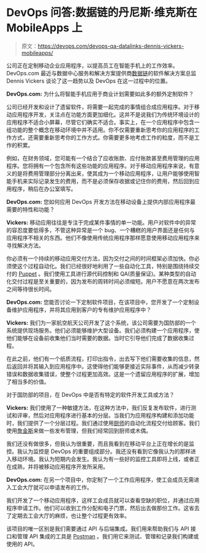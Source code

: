 # DevOps 问答:数据链的丹尼斯·维克斯在 MobileApps 上

> 原文：<https://devops.com/devops-qa-datalinks-dennis-vickers-mobileapps/>

公司正在定制移动企业应用程序，以提高员工在智能手机上的工作效率。DevOps.com 最近与数据中心服务和解决方案提供商[数据链](http://www.datalink.com/)的软件解决方案总监 Dennis Vickers 谈论了这一趋势以及 DevOps 在这一过程中的位置。

**DevOps.com:** 为什么将智能手机应用于商业计划需要如此多的额外定制软件？

公司已经开发和设计了遗留软件，将需要一起完成的事情组合成应用程序。对于移动应用程序开发，关注点在功能方面更加细化。这并不是说我们为传统环境设计的应用程序不适合小屏幕，尽管它们确实不适合。事实上，在一个应用程序中包含一组功能的整个概念在移动环境中并不适用。你不仅需要重新思考你的应用程序的工作方式，还需要重新思考你的工作方式。你需要更多地考虑工作的粒度，而不是工作的积累。

例如，在财务领域，您可能有一个结合了应收账款、应付账款甚至费用管理的应用程序。您将拥有一个包含所有这些功能的应用程序。对于移动应用程序来说，有意义的是将费用管理部分分离出来，使其成为一个移动应用程序，让用户能够使用智能手机来实际记录发生的费用，而不是必须保存收据或记住你的费用，然后回到应用程序，稍后在办公室填写。

**DevOps.com:** 您如何应用 DevOps 开发方法在移动设备上提供内部应用程序最需要的特性和功能？

**Vickers:** 移动应用往往是专注于完成某件事情的单一功能。用户对软件中的异常的容忍度要低得多，不管这种异常是一个 bug、一个糟糕的用户界面还是任何与应用程序不相关的东西。他们不像使用传统应用程序那样愿意使用移动应用程序来寻找解决方法。

你必须有一个持续的移动应用交付方法，因为交付之间的时间框架必须加快。你必须使这个过程自动化。我们已经很好地利用了一些自动化工具，特别是围绕持续交付的 [Puppet](https://puppetlabs.com/) 。我们使用工具进行源代码控制和 QA(质量保证)。某种类型的自动化交付过程是至关重要的，因为发布的周转时间必须缩短。用户不愿意在两次发布之间等待很长时间。

**DevOps.com:** 您能否讨论一下定制软件项目，在该项目中，您开发了一个定制设备维护应用程序，并将其应用到客户的专有维护应用程序中？

**Vickers:** 我们为一家航空航天公司开发了这个系统，该公司需要为国防部的一个系统提供现场服务。他们必须能够维护大型设备。我们必须构建一个应用程序，使他们能够在设备前收集他们当时需要的数据。当时它引导他们完成了数据收集过程。

在此之前，他们有一个纸质流程，打印出指令，出去写下他们需要收集的信息，然后返回并将其输入到应用程序中。这使得他们能够更接近实际事件，从而减少转录错误和数据收集错误，使整个过程更加高效。这是一个遗留应用程序的扩展，增加了相当多的价值。

对于国防部的项目，在 DevOps 中是否有特定的软件开发工具或方法？

**Vickers:** 我们使用了一种敏捷方法，在这种方法中，我们反复发布软件，进行测试和评审，然后对应用程序进行基本的分层。当我们为应用程序构建和添加功能时，我们提供了一个分层过程。我们通过使用[厨师](https://www.chef.io/chef/get-chef/)的自动化流程交付给顾客。我们使用[詹金斯](https://jenkins-ci.org/)来做一些发布管理，但我们经常回到厨师或木偶。

我们还没有做很多，但我认为很重要，而且我看到在移动平台上正在增长的是监控。我认为监控是 DevOps 的重要组成部分。我还没有看到它像我认为的那样进入移动环境。我认为短期内会发生。我认为有一些好的监控工具即将上线，或者正在成熟，并将被移动应用程序开发所采用。

**DevOps.com:** 在另一个项目中，你定制了一个工作应用程序，使工会成员无需进入工会大厅就可以申请发布的工作。

我们开发了一个移动应用程序，这样工会成员就可以查看空缺的职位，并通过应用程序申请工作。他们可以收到工作分配和电子门票，然后出去做那份工作。这省去了定期去工会大厅的麻烦，也让整个过程更有效率。

该项目的唯一区别是我们需要通过 API 与后端集成。我们用来帮助我们与 API 接口和管理 API 集成的工具是 [Postman](https://www.getpostman.com/) 。我们用它来测试、管理和记录我们构建或使用的 API。